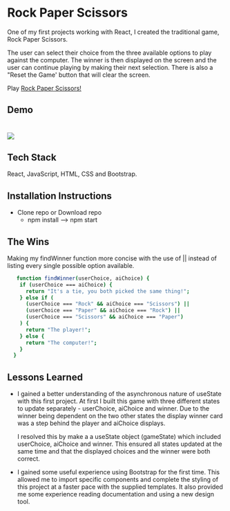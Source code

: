 # Rock Paper Scissors

One of my first projects working with React, I created the traditional game, Rock Paper Scissors. 

The user can select their choice from the three available options to play against the computer. The winner is then displayed on the screen and the user can continue playing by making their next selection. There is also a "Reset the Game' button that will clear the screen. 

Play [Rock Paper Scissors!](https://rock-paper-scissors-kp.netlify.app/)

## Demo
# ![](https://i.imgur.com/2Xh4dQL.png)

## Tech Stack
React, JavaScript, HTML, CSS and Bootstrap. 


## Installation Instructions
- Clone repo or Download repo 
  - npm install --> npm start

## The Wins 
Making my findWinner function more concise with the use of || instead of listing every single possible option available. 

```bash
   function findWinner(userChoice, aiChoice) {
    if (userChoice === aiChoice) {
      return "It's a tie, you both picked the same thing!";
    } else if (
      (userChoice === "Rock" && aiChoice === "Scissors") ||
      (userChoice === "Paper" && aiChoice === "Rock") ||
      (userChoice === "Scissors" && aiChoice === "Paper")
    ) {
      return "The player!";
    } else {
      return "The computer!";
    }
  }
```


## Lessons Learned

- I gained a better understanding of the asynchronous nature of useState with this first project. At first I built this game with three different states to update separately - userChoice, aiChoice and winner. Due to the winner being dependent on the two other states the display winner card was a step behind the player and aiChoice displays. 

  I resolved this by make a a useState object (gameState) which included userChoice, aiChoice and winner. This ensured all states updated at the same time and that the displayed choices and the winner were both correct. 

- I gained some useful experience using Bootstrap for the first time. This allowed me to import specific components and complete the styling of this project at a faster pace with the supplied templates. It also provided me some experience reading documentation and using a new design tool.